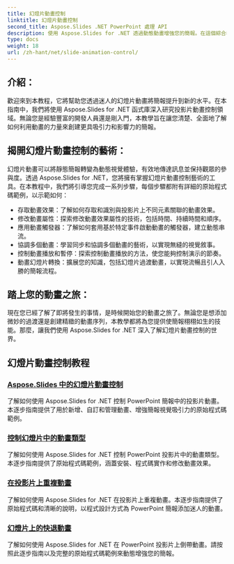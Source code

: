 ```yaml
---
title: 幻燈片動畫控制
linktitle: 幻燈片動畫控制
second_title: Aspose.Slides .NET PowerPoint 處理 API
description: 使用 Aspose.Slides for .NET 透過動態動畫增強您的簡報。在這個綜合教學中逐步了解如何控制幻燈片動畫。
type: docs
weight: 18
url: /zh-hant/net/slide-animation-control/
---
```


## 介紹：

歡迎來到本教程，它將幫助您透過迷人的幻燈片動畫將簡報提升到新的水平。在本指南中，我們將使用 Aspose.Slides for .NET 函式庫深入研究投影片動畫控制領域。無論您是經驗豐富的開發人員還是剛入門，本教學旨在讓您清楚、全面地了解如何利用動畫的力量來創建更具吸引力和影響力的簡報。

## 揭開幻燈片動畫控制的藝術：

幻燈片動畫可以將靜態簡報轉變為動態視覺體驗，有效地傳達訊息並保持觀眾的參與度。透過 Aspose.Slides for .NET，您將擁有掌握幻燈片動畫控制藝術的工具。在本教程中，我們將引導您完成一系列步驟，每個步驟都附有詳細的原始程式碼範例，以示範如何：

- 存取動畫效果：了解如何存取和識別與投影片上不同元素關聯的動畫效果。
- 修改動畫屬性：探索修改動畫效果屬性的技術，包括時間、持續時間和順序。
- 應用動畫觸發器：了解如何套用基於特定事件啟動動畫的觸發器，建立動態串流。
- 協調多個動畫：學習同步和協調多個動畫的藝術，以實現無縫的視覺敘事。
- 控制動畫播放和暫停：探索控制動畫播放的方法，使您能夠控制演示的節奏。
- 動畫幻燈片轉換：擴展您的知識，包括幻燈片過渡動畫，以實現流暢且引人入勝的簡報流程。

## 踏上您的動畫之旅：

現在您已經了解了即將發生的事情，是時候開始您的動畫之旅了。無論您是想添加微妙的過渡還是創建精緻的動畫序列，本教學都將為您提供使簡報栩栩如生的技能。那麼，讓我們使用 Aspose.Slides for .NET 深入了解幻燈片動畫控制的世界。

## 幻燈片動畫控制教程
### [Aspose.Slides 中的幻燈片動畫控制](./slide-animation-control/)
了解如何使用 Aspose.Slides for .NET 控制 PowerPoint 簡報中的投影片動畫。本逐步指南提供了用於新增、自訂和管理動畫、增強簡報視覺吸引力的原始程式碼範例。
### [控制幻燈片中的動畫類型](./control-after-animation-type/)
了解如何使用 Aspose.Slides for .NET 控制 PowerPoint 投影片中的動畫類型。本逐步指南提供了原始程式碼範例，涵蓋安裝、程式碼實作和修改動畫效果。
### [在投影片上重複動畫](./repeat-animation-on-slide/)
了解如何使用 Aspose.Slides for .NET 在投影片上重複動畫。本逐步指南提供了原始程式碼和清晰的說明，以程式設計方式為 PowerPoint 簡報添加迷人的動畫。
### [幻燈片上的快退動畫](./rewind-animation-on-slide/)
了解如何使用 Aspose.Slides for .NET 在 PowerPoint 投影片上倒帶動畫。請按照此逐步指南以及完整的原始程式碼範例來動態增強您的簡報。